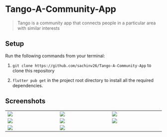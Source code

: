 # Tango-A-Community-App

> Tango is a community app that connects people in a particular area with similar interests <br />




## Setup

Run the following commands from your terminal:

1) `git clone https://github.com/sachinv26/Tango-A-Community-App` to clone this repository 

2) `flutter pub get` in the project root directory to install all the required dependencies.





## Screenshots

<table width="100%">
  <tbody>
    <tr>
      <td width="1%"><img src="https://github.com/sachinv26/Tango-A-Community-App/assets/76443132/6dc7b42f-d392-4737-a671-4138b391768a"/></td>
      <td width="1%"><img src="https://github.com/sachinv26/Tango-A-Community-App/assets/76443132/7d812d1d-cc71-40fe-85ec-da24b0a3ad9e"/></td>
       <td width="1%"><img src="https://github.com/sachinv26/Tango-A-Community-App/assets/76443132/ca77f8b0-ee4f-4473-9e5a-632906200aab"/></td>
    </tr>
    <tr>
      <td width="1%"><img src="https://github.com/sachinv26/Tango-A-Community-App/assets/76443132/cb517e2a-ab5f-492b-9ed1-97a329aad569"/></td>
      <td width="1%"><img src="https://github.com/sachinv26/Tango-A-Community-App/assets/76443132/c7fb2a63-1df2-4472-abe9-2884b57ccefb"/></td>
       <td width="1%"><img src="https://github.com/sachinv26/Tango-A-Community-App/assets/76443132/94752525-6e50-4304-b395-e12765da4811"/></td>
    </tr>
    <tr>
      <td width="1%"><img src="https://github.com/sachinv26/Tango-A-Community-App/assets/76443132/ff09a2f1-cfa6-4200-b1c9-e3d4d2243c9a"/></td>
      <td width="1%"><img src="https://github.com/sachinv26/Tango-A-Community-App/assets/76443132/ca7bfc4f-605e-49a6-8539-55306f8b6489"/></td>
    </tr>
  </tbody>

